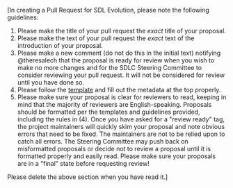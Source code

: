 [In creating a Pull Request for SDL Evolution, please note the following guidelines:

1. Please make the title of your pull request the *exact* title of your proposal.
2. Please make the text of your pull request the *exact* text of the introduction of your proposal.
3. Please make a new comment (do not do this in the initial text) notifying @theresalech that the proposal is ready for review when you wish to make no more changes and for the SDLC Steering Committee to consider reviewing your pull request. It will not be considered for review until you have done so.
4. Please follow the [template](https://github.com/smartdevicelink/sdl_evolution/blob/master/0000-template.md) and fill out the metadata at the top properly.
5. Please make sure your proposal is clear for reviewers to read, keeping in mind that the majority of reviewers are English-speaking. Proposals should be formatted per the templates and guidelines provided, including the rules in (4). Once you have asked for a "review ready" tag, the project maintainers will quickly skim your proposal and note obvious errors that need to be fixed. The maintainers are not to be relied upon to catch all errors. The Steering Committee may push back on misformatted proposals or decide not to review a proposal until it is formatted properly and easily read. Please make sure your proposals are in a "final" state before requesting review!

Please delete the above section when you have read it.]

